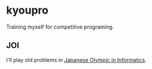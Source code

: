 # kyoupro
Training myself for competitive programing.

## JOI

I'll play old problems in [Japanese Olympic in Informatics](https://www.ioi-jp.org/).

